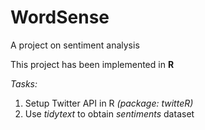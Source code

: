 # WordSense
A project on sentiment analysis

This project has been implemented in **R**

_Tasks:_
1. Setup Twitter API in R _(package: twitteR)_
2. Use _tidytext_ to obtain _sentiments_ dataset


